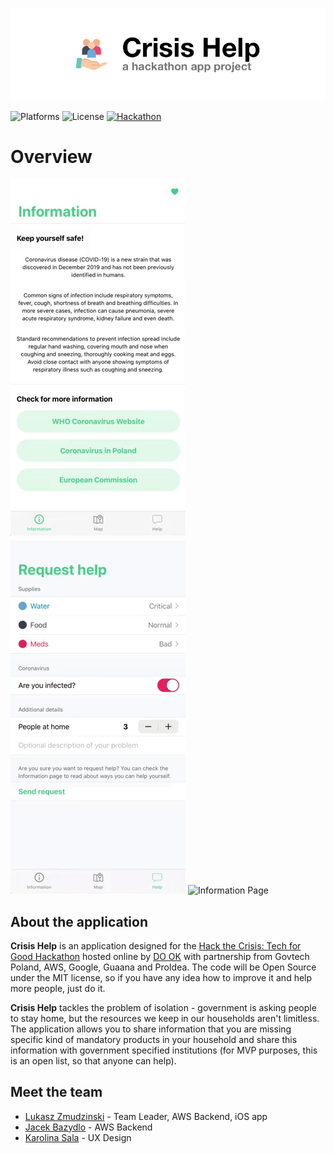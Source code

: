 ![Crisis Help](/Docs/baner.png)

![Platforms](https://img.shields.io/badge/platforms-iOS-lightgrey)
![License](https://img.shields.io/badge/license-MIT-green)
[![Hackathon](https://img.shields.io/badge/hackathon-Hack_Crisis-red)](https://www.hackcrisis.com/)

# Overview

![Information Page](/Docs/information_page.gif)
![Information Page](/Docs/send_help_request.gif)
![Information Page](/Docs/filter_requests.gif)

## About the application

**Crisis Help** is an application designed for the [Hack the Crisis: Tech for Good Hackathon](https://www.hackcrisis.com/) hosted online by [DO OK](dook.pro) with partnership from Govtech Poland, AWS, Google, Guaana and ProIdea. The code will be Open Source under the MIT license, so if you have any idea how to improve it and help more people, just do it.

**Crisis Help** tackles the problem of isolation - government is asking people to stay home, but the resources we keep in our households aren't limitless. The application allows you to share information that you are missing specific kind of mandatory products in your household and share this information with government specified institutions (for MVP purposes, this is an open list, so that anyone can help).

## Meet the team

- [Lukasz Zmudzinski](https://zmudzinski.me) - Team Leader, AWS Backend, iOS app
- [Jacek Bazydlo](https://www.linkedin.com/in/jacekbazydlo/) - AWS Backend
- [Karolina Sala](https://www.linkedin.com/in/karolina-sala/) - UX Design